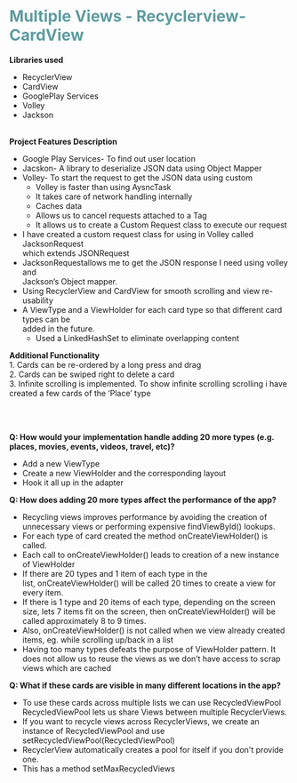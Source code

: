 <h1 style="color: #5e9ca0;">Multiple Views - Recyclerview-CardView</h1>
<p><strong>Libraries used</strong></p>
<ul>
<li>RecyclerView</li>
<li>CardView</li>
<li>GooglePlay Services</li>
<li>Volley</li>
<li>Jackson</li>
</ul>
<p><br /><strong>Project Features Description</strong></p>
<ul>
<li>Google Play Services​- To find out user location</li>
<li>Jacskon​- A library to deserialize JSON data using Object Mapper</li>
<li>Volley​- To start the request to get the JSON data using custom
<ul>
<li>Volley is faster than using AysncTask</li>
<li>It takes care of network handling internally</li>
<li>Caches data</li>
<li>Allows us to cancel requests attached to a Tag</li>
<li>It allows us to create a Custom Request class to execute our request</li>
</ul>
</li>
<li>I have created a custom request class for using in Volley called ​JacksonRequest<br />which extends JSONRequest</li>
<li>JacksonRequest​allows me to get the JSON response I need using volley and<br />Jackson&rsquo;s Object mapper.</li>
<li>Using RecyclerView and CardView for smooth scrolling and view re-usability</li>
<li>A ViewType and a ViewHolder for each card type so that different card types can be<br />added in the future.
<ul>
<li>Used a LinkedHashSet to eliminate overlapping content</li>
</ul>
</li>
</ul>
<p><strong>Additional Functionality</strong><br />1. Cards can be re-ordered by a long press and drag<br />2. Cards can be swiped right to delete a card<br />3. Infinite scrolling is implemented. To show infinite scrolling scrolling i have created a few cards of the &lsquo;Place&rsquo; type<br /><br /></p>
<p>&nbsp;</p>
<p><strong>Q: How would your implementation handle adding 20 more types (e.g. places, movies, events, videos, travel, etc)?</strong></p>
<ul>
<li>Add a new ViewType</li>
<li>Create a new ViewHolder and the corresponding layout</li>
<li>Hook it all up in the adapter</li>
</ul>
<p><strong>Q: How does adding 20 more types affect the performance of the app?</strong></p>
<ul>
<li>Recycling views improves performance by avoiding the creation of unnecessary views or performing expensive findViewById() lookups.</li>
<li>For each type of card created the method onCreateViewHolder() is called.</li>
<li>Each call to onCreateViewHolder() leads to creation of a new instance of&nbsp;ViewHolder</li>
<li>If there are 20 types and 1 item of each type in the list,&nbsp;onCreateViewHolder() will be called 20 times to create a view for every item.</li>
<li>If there is 1 type and 20 items of each type, depending on the screen size,&nbsp;lets 7 items fit on the screen, then o​nCreateViewHolder() will be called&nbsp;approximately 8 &shy;to 9 times.</li>
<li>Also, onCreateViewHolder() is not called when we view already created<br />items, eg. while scrolling up/back in a list</li>
<li>Having too many types defeats the purpose of ViewHolder pattern.&nbsp;It does not allow us to reuse the views as we don&rsquo;t have access to s​crap views&nbsp;which are cached</li>
</ul>
<p><strong>Q: What if these cards are visible in many different locations in the app?</strong></p>
<ul>
<li>To use these cards across multiple lists we can use RecycledViewPool<br />RecycledViewPool lets us share Views between multiple RecyclerViews.</li>
<li>If you want to recycle views across RecyclerViews, we create an instance of&nbsp;RecycledViewPool and use setRecycledViewPool(RecycledViewPool)</li>
<li>RecyclerView automatically creates a pool for itself if you don't provide one.</li>
<li>This has a method setMaxRecycledViews</li>
</ul>
